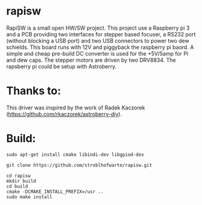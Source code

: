 # rapisw
RapiSW is a small open HW/SW project. This project use a Raspberry pi 3 and a PCB providing two interfaces for stepper based focuser, a RS232 port (without blocking a USB port) and two USB connectors to power two dew schields.
This board runs with 12V and piggyback the raspberry pi baord. A simple and cheap pre-build DC converter is used for the +5V/5amp for Pi and dew caps. The stepper motors are driven by two DRV8834.
The rapsberry pi could be setup with Astroberry.

# Thanks to:
This driver was inspired by the work of Radek Kaczorek (https://github.com/rkaczorek/astroberry-diy). 

# Build:

```
sudo apt-get install cmake libindi-dev libgpiod-dev

git clone https://github.com/stroblhofwarte/rapisw.git

cd rapisw
mkdir build
cd build
cmake -DCMAKE_INSTALL_PREFIX=/usr ..
sudo make install

```

